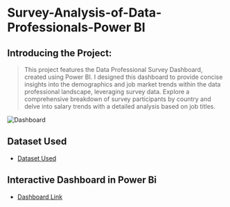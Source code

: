 # Survey-Analysis-of-Data-Professionals-Power BI

## Introducing the Project:
> This project features the Data Professional Survey Dashboard, created using Power BI. I designed this dashboard to provide concise insights into the demographics and job market trends within the data professional landscape, leveraging survey data. Explore a comprehensive breakdown of survey participants by country and delve into salary trends with a detailed analysis based on job titles.

![Dashboard](https://github.com/fatm2/Survey-Analysis-of-Data-Professionals-Dashboard/assets/109034314/cab9bc6d-327f-4269-8acc-e2d94dbddec8)


## Dataset Used
- [Dataset Used](https://github.com/fatm2/Survey-Analysis-of-Data-Professionals-Dashboard/blob/main/Dataset.xlsx)

## Interactive Dashboard in Power Bi

- [Dashboard Link](https://app.powerbi.com/view?r=eyJrIjoiNmY1Zjk2OWEtMzBlMi00OWRkLWE4NjktOWM3ODZlNzE4NWY0IiwidCI6IjUxNGZhYTE5LThjODQtNGNlZi04YWU5LTJiOWRiY2U5MzNjZCIsImMiOjl9)
